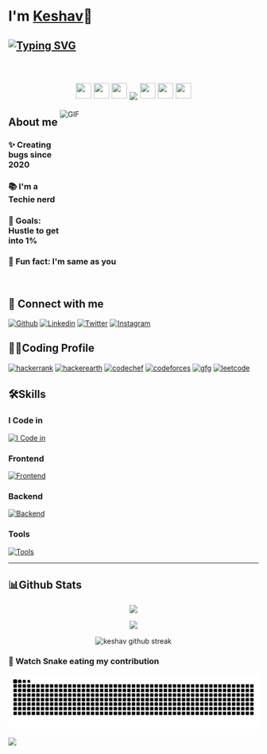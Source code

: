 # I'm [Keshav](https://github.com/keshavop)👋

## [![Typing SVG](https://readme-typing-svg.demolab.com?font=Fira+Code&pause=1000&width=435&lines=I'm+Full+Stack+Web+Developer;I'm+Techie+Nerd)](https://git.io/typing-svg)
<br>


<!-- <h2 align="center">
<img src="assets/party-parrot.gif" width="31" height="31"/>
<img src="assets/party-parrot.gif" width="31" height="31"/>
<img src="assets/party-parrot.gif" width="31" height="31"/>
<img src="https://komarev.com/ghpvc/?username=keshavop&&style=round-square" align="center" />
<img src="assets/party-parrot-2.gif" width="31" height="31"/>
<img src="assets/party-parrot-2.gif" width="31" height="31"/>
<img src="assets/party-parrot-2.gif" width="31" height="31"/>
</h2> -->

<h2 align="center">
<img src="https://firebasestorage.googleapis.com/v0/b/storage-2a9f1.appspot.com/o/github-readme-img%2Fparty-parrot.gif?alt=media&token=27a30ea7-24f3-46db-97bd-69351d5411ea" width="31" height="31"/>
<img src="https://firebasestorage.googleapis.com/v0/b/storage-2a9f1.appspot.com/o/github-readme-img%2Fparty-parrot.gif?alt=media&token=27a30ea7-24f3-46db-97bd-69351d5411ea" width="31" height="31"/>
<img src="https://firebasestorage.googleapis.com/v0/b/storage-2a9f1.appspot.com/o/github-readme-img%2Fparty-parrot.gif?alt=media&token=27a30ea7-24f3-46db-97bd-69351d5411ea" width="31" height="31"/>
<img src="https://komarev.com/ghpvc/?username=keshavop&&style=round-square" align="center" />
<img src="https://firebasestorage.googleapis.com/v0/b/storage-2a9f1.appspot.com/o/github-readme-img%2Fparty-parrot-2.gif?alt=media&token=4d7be19e-492c-4f18-9ea2-3773989b2721" width="31" height="31"/>
<img src="https://firebasestorage.googleapis.com/v0/b/storage-2a9f1.appspot.com/o/github-readme-img%2Fparty-parrot-2.gif?alt=media&token=4d7be19e-492c-4f18-9ea2-3773989b2721" width="31" height="31"/>
<img src="https://firebasestorage.googleapis.com/v0/b/storage-2a9f1.appspot.com/o/github-readme-img%2Fparty-parrot-2.gif?alt=media&token=4d7be19e-492c-4f18-9ea2-3773989b2721" width="31" height="31"/>
</h2>

<img align="right" height="250" width="400" alt="GIF" src="https://firebasestorage.googleapis.com/v0/b/storage-2a9f1.appspot.com/o/github-readme-img%2Fgiphy.gif?alt=media&token=e92f9416-8187-4ffa-a38c-47842be32451"/>

## About me
### ✨ Creating bugs since  2020
### 📚 I'm a Techie nerd
### 🎯 Goals: Hustle to get into 1%
### 🎲 Fun fact: I'm same as you

<br>

## 🚀 Connect with me
[![Github](https://skillicons.dev/icons?i=github)](https://github.com/keshavop)
[![Linkedin](https://skillicons.dev/icons?i=linkedin)](https://www.linkedin.com/in/keshavop/)
[![Twitter](https://skillicons.dev/icons?i=twitter)](https://twitter.com/Keshavkop)
[![Instagram](https://skillicons.dev/icons?i=instagram)](https://www.instagram.com/keshav.kk_)


<!-- ## 👨‍💻Coding Profile

<a href="https://www.hackerrank.com/keshavop" target="blank"><img align="center" src="https://bitbucket.org/keshavop/keshavop-github-readme/raw/1fde8e39893f03e586ec7ed375b9998fcd2ab287/assets/1.png" alt="hackerrank" height="45" width="45" /></a>
<a href="https://www.hackerearth.com/@keshavop" target="blank"><img align="center" src="https://bitbucket.org/keshavop/keshavop-github-readme/raw/1fde8e39893f03e586ec7ed375b9998fcd2ab287/assets/2.png" alt="hackerearth" height="45" width="45" /></a>
<a href="https://www.codechef.com/users/keshavop" target="blank"><img align="center" src="https://bitbucket.org/keshavop/keshavop-github-readme/raw/1fde8e39893f03e586ec7ed375b9998fcd2ab287/assets/3.png" alt="codechef" height="45" width="45" /></a>
<a href="https://codeforces.com/profile/keshavop" target="blank"><img align="center" src="https://bitbucket.org/keshavop/keshavop-github-readme/raw/1fde8e39893f03e586ec7ed375b9998fcd2ab287/assets/4.png" alt="codeforces" height="45" width="45" /></a>
<a href="https://auth.geeksforgeeks.org/user/keshavop/profile" target="blank"><img align="center" src="https://bitbucket.org/keshavop/keshavop-github-readme/raw/1fde8e39893f03e586ec7ed375b9998fcd2ab287/assets/5.png" alt="gfg" height="45" width="45" /></a>
<a href="https://www.leetcode.com/keshavop" target="blank"><img align="center" src="https://bitbucket.org/keshavop/keshavop-github-readme/raw/1fde8e39893f03e586ec7ed375b9998fcd2ab287/assets/6.png" alt="leetcode" height="45" width="45" /></a> -->

<!-- ## 👨‍💻Coding Profile

<a href="https://www.hackerrank.com/keshavop" target="blank"><img align="center" src="assets/1.svg" alt="hackerrank" height="45" width="45" /></a>
<a href="https://www.hackerearth.com/@keshavop" target="blank"><img align="center" src="assets/2.svg" alt="hackerearth" height="45" width="45" /></a>
<a href="https://www.codechef.com/users/keshavop" target="blank"><img align="center" src="assets/3.svg" alt="codechef" height="45" width="45" /></a>
<a href="https://codeforces.com/profile/keshavop" target="blank"><img align="center" src="assets/4.svg" alt="codeforces" height="45" width="45" /></a>
<a href="https://auth.geeksforgeeks.org/user/keshavop/profile" target="blank"><img align="center" src="assets/5.svg" alt="gfg" height="45" width="45" /></a>
<a href="https://www.leetcode.com/keshavop" target="blank"><img align="center" src="assets/6.svg" alt="leetcode" height="45" width="45" /></a> -->

## 👨‍💻Coding Profile

<a href="https://www.hackerrank.com/keshavop" target="blank"><img align="center" src="https://firebasestorage.googleapis.com/v0/b/storage-2a9f1.appspot.com/o/github-readme-img%2F1.svg?alt=media&token=9c2b3538-0e15-4486-bcfc-9fed8f6a5d1f" alt="hackerrank" height="45" width="45" /></a>
<a href="https://www.hackerearth.com/@keshavop" target="blank"><img align="center" src="https://firebasestorage.googleapis.com/v0/b/storage-2a9f1.appspot.com/o/github-readme-img%2F2.svg?alt=media&token=2c41ad25-be30-4bda-b0aa-7e796f6b1633" alt="hackerearth" height="45" width="45" /></a>
<a href="https://www.codechef.com/users/keshavop" target="blank"><img align="center" src="https://firebasestorage.googleapis.com/v0/b/storage-2a9f1.appspot.com/o/github-readme-img%2F3.svg?alt=media&token=fd41549b-62c2-4254-993c-c79a07e0bc05" alt="codechef" height="45" width="45" /></a>
<a href="https://codeforces.com/profile/keshavop" target="blank"><img align="center" src="https://firebasestorage.googleapis.com/v0/b/storage-2a9f1.appspot.com/o/github-readme-img%2F4.svg?alt=media&token=314ac6c1-95f4-403d-a324-091310e8f54c" alt="codeforces" height="45" width="45" /></a>
<a href="https://auth.geeksforgeeks.org/user/keshavop/profile" target="blank"><img align="center" src="https://firebasestorage.googleapis.com/v0/b/storage-2a9f1.appspot.com/o/github-readme-img%2F5.svg?alt=media&token=dcf0a6d1-d72b-4716-b119-5db5e169480c" alt="gfg" height="45" width="45" /></a>
<a href="https://www.leetcode.com/keshavop" target="blank"><img align="center" src="https://firebasestorage.googleapis.com/v0/b/storage-2a9f1.appspot.com/o/github-readme-img%2F6.svg?alt=media&token=2e74ad55-57f2-40aa-adff-c46ea7a8b4c5" alt="leetcode" height="45" width="45" /></a>

## 🛠️Skills
### I Code in

[![I Code in](https://skillicons.dev/icons?i=c,cpp,python,java,kotlin,js)](https://github.com/keshavop)

<!-- ### Web Development
[![Frontend](https://skillicons.dev/icons?i=html,css,bootstrap,tailwind,sass,js,ts,nodejs,express,mongo,react,redux,angular)]() -->

### Frontend
[![Frontend](https://skillicons.dev/icons?i=html,css,bootstrap,tailwind,sass,js,ts,react,redux,angular,figma)](https://github.com/keshavop)

### Backend
[![Backend](https://skillicons.dev/icons?i=nodejs,express,mongo,mysql,firebase,appwrite,aws,gcp)](https://github.com/keshavop)

### Tools
[![Tools](https://skillicons.dev/icons?i=git,github,linux,androidstudio,docker,vscode,idea,md,ps)](https://github.com/keshavop)

<hr>

## 📊Github Stats

<p align="center">
<img align="center" src="https://github-readme-stats.vercel.app/api/top-langs/?username=keshavop&theme=radical&hide_border=false&include_all_commits=true&count_private=true&layout=compact"/>
</p>

<p align="center">
<img align="center" src="https://github-readme-stats.vercel.app/api?username=keshavop&theme=radical&hide_border=false&include_all_commits=true&count_private=true"/>
</p>

<p align="center">
<img align="center" src="https://github-readme-streak-stats.herokuapp.com/?user=keshavop&theme=radical&hide_border=false" alt="keshav github streak">
</p>

<!-- ## 📊 GitHub Stats:

![](https://github-readme-stats.vercel.app/api/top-langs/?username=keshavop&theme=radical&hide_border=false&include_all_commits=true&count_private=true&layout=compact)
![](https://github-readme-stats.vercel.app/api?username=keshavop&theme=radical&hide_border=false&include_all_commits=true&count_private=true)
![](https://github-readme-streak-stats.herokuapp.com/?user=keshavop&theme=radical&hide_border=false) -->


### 🐍 Watch Snake eating my contribution

![snake svg](https://github.com/keshavop/keshavop/blob/output/github-contribution-grid-snake.svg)

<!-- ## 🏆 GitHub Trophies
![](https://github-profile-trophy.vercel.app/?username=keshavop&theme=dracula&no-frame=false&no-bg=false&margin-w=4) -->

<!-- [![@keshavop's Holopin board](https://holopin.me/keshavop)](https://holopin.io/@keshavop) -->

![](https://i.imgur.com/waxVImv.png)
